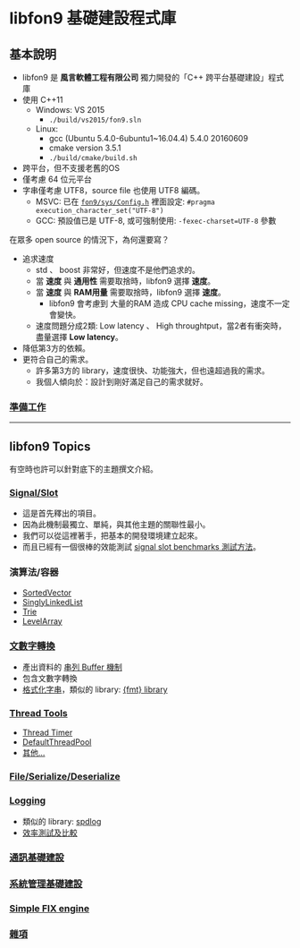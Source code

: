 ﻿libfon9 基礎建設程式庫
=======================

## 基本說明
* libfon9 是 **風言軟體工程有限公司** 獨力開發的「C++ 跨平台基礎建設」程式庫
* 使用 C++11
  * Windows: VS 2015
    * `./build/vs2015/fon9.sln`
  * Linux:
    * gcc (Ubuntu 5.4.0-6ubuntu1~16.04.4) 5.4.0 20160609
    * cmake version 3.5.1
    * `./build/cmake/build.sh`
* 跨平台，但不支援老舊的OS
* 僅考慮 64 位元平台
* 字串僅考慮 UTF8，source file 也使用 UTF8 編碼。
  * MSVC: 已在 [`fon9/sys/Config.h`](fon9/sys/Config.h) 裡面設定: `#pragma execution_character_set("UTF-8")`
  * GCC: 預設值已是 UTF-8, 或可強制使用: `-fexec-charset=UTF-8` 參數

在眾多 open source 的情況下，為何還要寫？
* 追求速度
  * std 、 boost 非常好，但速度不是他們追求的。
  * 當 **速度** 與 **通用性** 需要取捨時，libfon9 選擇 **速度**。
  * 當 **速度** 與 **RAM用量** 需要取捨時，libfon9 選擇 **速度**。
    * libfon9 會考慮到 大量的RAM 造成 CPU cache missing，速度不一定會變快。
  * 速度問題分成2類: Low latency 、 High throughtput，當2者有衝突時，盡量選擇 **Low latency**。
* 降低第3方的依賴。
* 更符合自己的需求。
  * 許多第3方的 library，速度很快、功能強大，但也遠超過我的需求。
  * 我個人傾向於：設計到剛好滿足自己的需求就好。

### [準備工作](Overview/Prepare.md)

---------------------------------------

## libfon9 Topics
有空時也許可以針對底下的主題撰文介紹。

### [Signal/Slot](Overview/Subr.md)
* 這是首先釋出的項目。
* 因為此機制最獨立、單純，與其他主題的關聯性最小。
* 我們可以從這裡著手，把基本的開發環境建立起來。
* 而且已經有一個很棒的效能測試 [signal slot benchmarks 測試方法](https://github.com/NoAvailableAlias/signal-slot-benchmarks)。

### 演算法/容器
* [SortedVector](fon9/SortedVector.hpp)
* [SinglyLinkedList](fon9/SinglyLinkedList.hpp)
* [Trie](Overview/Trie.md)
* [LevelArray](fon9/LevelArray.hpp)

### [文數字轉換](Overview/AlNum.md)
* 產出資料的 [串列 Buffer 機制](fon9/buffer)
* 包含文數字轉換
* [格式化字串](Overview/AlNum.md#格式化字串)，類似的 library: [{fmt} library](https://github.com/fmtlib/fmt)

### [Thread Tools](Overview/ThreadTools.md)
* [Thread Timer](Overview/ThreadTools.md#timer-計時器)
* [DefaultThreadPool](Overview/ThreadTools.md#fon9getdefaultthreadpool)
* [其他...](Overview/ThreadTools.md)

### [File/Serialize/Deserialize](Overview/Filing.md)

### [Logging](Overview/Logging.md)
* 類似的 library: [spdlog](https://github.com/gabime/spdlog)
* [效率測試及比較](ext/logvs)

### [通訊基礎建設](fon9/io/README.md)

### [系統管理基礎建設](Overview/Manage.md)

### [Simple FIX engine](fon9/fix/README.md)

### [雜項](Overview/Misc.md)
